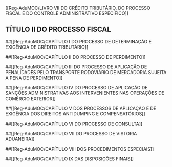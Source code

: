 [[Reg-AduMOC/LIVRO VII DO CRÉDITO TRIBUTÁRIO, DO PROCESSO FISCAL E DO CONTROLE ADMINISTRATIVO ESPECÍFICO]]

## TÍTULO II DO PROCESSO FISCAL
##[[Reg-AduMOC/CAPÍTULO I DO PROCESSO DE DETERMINAÇÃO E EXIGÊNCIA DE CRÉDITO TRIBUTÁRIO]]

##[[Reg-AduMOC/CAPÍTULO II DO PROCESSO DE PERDIMENTO]]

##[[Reg-AduMOC/CAPÍTULO III DO PROCESSO DE APLICAÇÃO DE PENALIDADES PELO TRANSPORTE RODOVIÁRIO DE MERCADORIA SUJEITA A PENA DE PERDIMENTO]]

##[[Reg-AduMOC/CAPÍTULO IV DO PROCESSO DE APLICAÇÃO DE SANÇÕES ADMINISTRATIVAS AOS INTERVENIENTES NAS OPERAÇÕES DE COMÉRCIO EXTERIOR]]

##[[Reg-AduMOC/CAPÍTULO V DOS PROCESSOS DE APLICAÇÃO E DE EXIGÊNCIA DOS DIREITOS ANTIDUMPING E COMPENSATÓRIOS]]

##[[Reg-AduMOC/CAPÍTULO VI DO PROCESSO DE CONSULTA]]

##[[Reg-AduMOC/CAPÍTULO VII DO PROCESSO DE VISTORIA ADUANEIRA]]

##[[Reg-AduMOC/CAPÍTULO VIII DOS PROCEDIMENTOS ESPECIAIS]]

##[[Reg-AduMOC/CAPÍTULO IX DAS DISPOSIÇÕES FINAIS]]